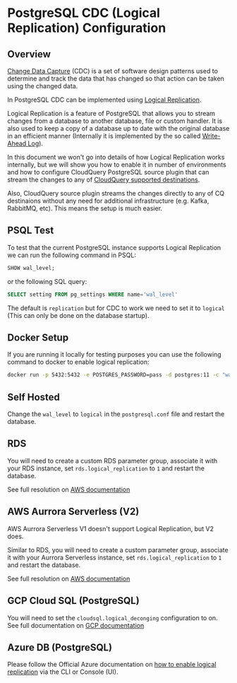 # PostgreSQL CDC (Logical Replication) Configuration

## Overview

[Change Data Capture](https://en.wikipedia.org/wiki/Change_data_capture) (CDC) is a set of software design patterns used to determine and track the data that has changed so that action can be taken using the changed data.

In PostgreSQL CDC can be implemented using [Logical Replication](https://www.postgresql.org/docs/current/logical-replication.html).

Logical Replication is a feature of PostgreSQL that allows you to stream changes from a database to another database, file or custom handler. It is also used to keep a copy of a database up to date with the original database in an efficient manner (Internally it is implemented by the so called [Write-Ahead Log](https://www.postgresql.org/docs/current/wal-intro.html)).

In this document we won't go into details of how Logical Replication works internally, but we will show you how to enable it in number of environments and how to configure CloudQuery PostgreSQL source plugin that can stream the changes to any of [CloudQuery supported destinations](../../destinations/overview).

Also, CloudQuery source plugin streams the changes directly to any of CQ destinaions without any need for additional infrastructure (e.g. Kafka, RabbitMQ, etc). This means the setup is much easier.

## PSQL Test

To test that the current PostgreSQL instance supports Logical Replication we can run the following command in PSQL:

```sql
SHOW wal_level;
```

or the following SQL query:

```sql
SELECT setting FROM pg_settings WHERE name='wal_level'
```

The default is `replication` but for CDC to work we need to set it to `logical` (This can only be done on the database startup).

## Docker Setup

If you are running it locally for testing purposes you can use the following command to docker to enable logical replication:

```bash
docker run -p 5432:5432 -e POSTGRES_PASSWORD=pass -d postgres:11 -c "wal_level=logical"
```

## Self Hosted

Change the `wal_level` to `logical` in the `postgresql.conf` file and restart the database.

## RDS

You will need to create a custom RDS parameter group, associate it with your RDS instance, set `rds.logical_replication` to `1` and restart the database.

See full resolution on [AWS documentation](https://aws.amazon.com/premiumsupport/knowledge-center/rds-postgresql-use-logical-replication/)

## AWS Aurrora Serverless (V2)

AWS Aurrora Serverless V1 doesn't support Logical Replication, but V2 does.

Similar to RDS, you will need to create a custom parameter group, associate it with your Aurrora Serverless instance, set `rds.logical_replication` to `1` and restart the database.

See full resolution on [AWS documentation](https://docs.aws.amazon.com/AmazonRDS/latest/AuroraUserGuide/AuroraPostgreSQL.Replication.Logical.html)


## GCP Cloud SQL (PostgreSQL)

You will need to set the `cloudsql.logical_deconging` configuration to on. See full documentation on [GCP documentation](https://cloud.google.com/sql/docs/postgres/replication/configure-logical-replication#configuring-your-postgresql-instance)

## Azure DB (PostgreSQL)

Please follow the Official Azure documentation on [how to enable logical replication](https://learn.microsoft.com/en-us/azure/postgresql/single-server/concepts-logical) via the CLI or Console (UI).
